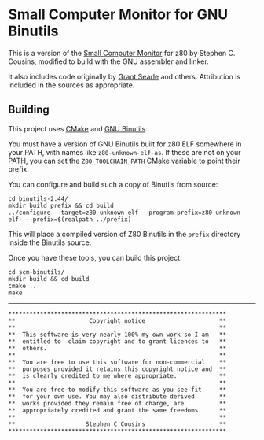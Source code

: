 # Small Computer Monitor for GNU Binutils

This is a version of the [Small Computer Monitor][scm] for z80 by
Stephen C. Cousins, modified to build with the GNU assembler and
linker.

 [SCM]: https://smallcomputercentral.com/small-computer-monitor/

It also includes code originally by [Grant Searle][searle] and
others. Attribution is included in the sources as appropriate.

 [searle]: http://www.searle.wales/

## Building

This project uses [CMake][cmake] and [GNU Binutils][binutils].

 [cmake]: https://cmake.org/
 [binutils]: https://www.gnu.org/software/binutils/

You must have a version of GNU Binutils built for z80 ELF somewhere in
your PATH, with names like `z80-unknown-elf-as`. If these are not on
your PATH, you can set the `Z80_TOOLCHAIN_PATH` CMake variable to
point their prefix.

You can configure and build such a copy of Binutils from source:

~~~{.sh}
cd binutils-2.44/
mkdir build prefix && cd build
../configure --target=z80-unknown-elf --program-prefix=z80-unknown-elf- --prefix=$(realpath ../prefix)
~~~~

This will place a compiled version of Z80 Binutils in the `prefix`
directory inside the Binutils source.

Once you have these tools, you can build this project:

~~~~{.sh}
cd scm-binutils/
mkdir build && cd build
cmake ..
make
~~~~

----

~~~~
**************************************************************
**                     Copyright notice                     **
**                                                          **
**  This software is very nearly 100% my own work so I am   **
**  entitled to  claim copyright and to grant licences to   **
**  others.                                                 **
**                                                          **
**  You are free to use this software for non-commercial    **
**  purposes provided it retains this copyright notice and  **
**  is clearly credited to me where appropriate.            **
**                                                          **
**  You are free to modify this software as you see fit     **
**  for your own use. You may also distribute derived       **
**  works provided they remain free of charge, are          **
**  appropriately credited and grant the same freedoms.     **
**                                                          **
**                    Stephen C Cousins                     **
**************************************************************
~~~~
